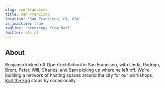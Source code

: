 ```yaml
---
slug: san-francisco
title: San Francisco
location: 'San Francisco, CA, USA'
is_inactive: true
tagline: 'Greetings from Karl'
twitter: ots_sf
---
```


## About

Benjamin kicked off OpenTechSchool in San Francisco, with Linda, Rodrigo, Brent, Peter, Will, Charles, and Sam picking up where he left off. We're building a network of hosting spaces around the city for our workshops. [Karl the Fog](https://twitter.com/KarlTheFog) stops by occasionally.

